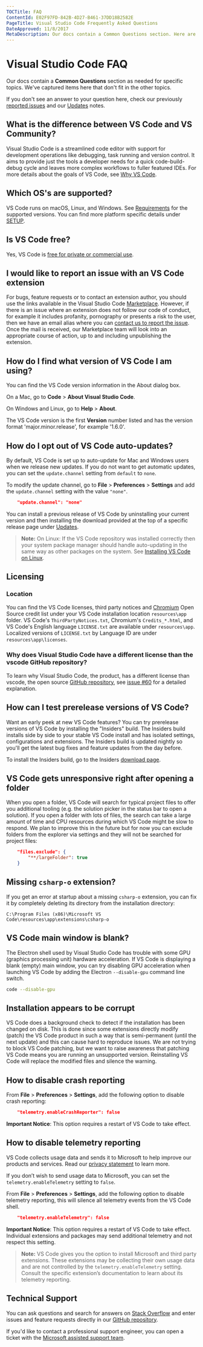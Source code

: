 ```yaml
---
TOCTitle: FAQ
ContentId: E02F97FD-842B-4D27-B461-37DD18B2582E
PageTitle: Visual Studio Code Frequently Asked Questions
DateApproved: 11/8/2017
MetaDescription: Our docs contain a Common Questions section. Here are items that don't fit in the other topics.
---
```


# Visual Studio Code FAQ

Our docs contain a **Common Questions** section as needed for specific topics. We've captured items here that don't fit in the other topics.

If you don't see an answer to your question here, check our previously [reported issues](https://github.com/microsoft/vscode/issues) and our [Updates](/updates) notes.

## What is the difference between VS Code and VS Community?

Visual Studio Code is a streamlined code editor with support for development operations like debugging, task running and version control. It aims to provide just the tools a developer needs for a quick code-build-debug cycle and leaves more complex workflows to fuller featured IDEs. For more details about the goals of VS Code, see [Why VS Code](/docs/editor/whyvscode.md).

## Which OS's are supported?

VS Code runs on macOS, Linux, and Windows. See [Requirements](requirements) for the supported versions. You can find more platform specific details under [SETUP](/docs/setup/setup-overview.md).

## Is VS Code free?

Yes, VS Code is [free for private or commercial use](https://code.visualstudio.com/license).

## I would like to report an issue with an VS Code extension

For bugs, feature requests or to contact an extension author, you should use the links available in the Visual Studio Code [Marketplace](https://marketplace.visualstudio.com/vscode).  However, if there is an issue where an extension does not follow our code of conduct, for example it includes profanity, pornography or presents a risk to the user, then we have an email alias where you can [contact us to report the issue](mailto:VSMarketplace@microsoft.com). Once the mail is received, our Marketplace team will look into an appropriate course of action, up to and including unpublishing the extension.

## How do I find what version of VS Code I am using?

You can find the VS Code version information in the About dialog box.

On a Mac, go to **Code** > **About Visual Studio Code**.

On Windows and Linux, go to **Help** > **About**.

The VS Code version is the first **Version** number listed and has the version format 'major.minor.release', for example '1.6.0'.

## How do I opt out of VS Code auto-updates?

By default, VS Code is set up to auto-update for Mac and Windows users when we release new updates. If you do not want to get automatic updates, you can set the `update.channel` setting from `default` to `none`.

To modify the update channel, go to **File** > **Preferences** > **Settings** and add the `update.channel` setting with the value `"none"`.

```json
    "update.channel": "none"
```

You can install a previous release of VS Code by uninstalling your current version and then installing the download provided at the top of a specific release page under [Updates](/updates).

>**Note:** On Linux: If the VS Code repository was installed correctly then your system package manager should handle auto-updating in the same way as other packages on the system. See [Installing VS Code on Linux](/docs/setup/linux.md#updates).

## Licensing

### Location

You can find the VS Code licenses, third party notices and [Chromium](https://www.chromium.org) Open Source credit list under your VS Code installation location `resources\app` folder. VS Code's `ThirdPartyNotices.txt`, Chromium's `Credits_*.html`, and VS Code's English language `LICENSE.txt` are available under `resources\app`. Localized versions of `LICENSE.txt` by Language ID are under `resources\app\licenses`.

### Why does Visual Studio Code have a different license than the vscode GitHub repository?

To learn why Visual Studio Code, the product, has a different license than vscode, the open source [GitHub repository](https://github.com/microsoft/vscode), see [issue #60](https://github.com/Microsoft/vscode/issues/60#issuecomment-161792005) for a detailed explanation.

## How can I test prerelease versions of VS Code?

Want an early peek at new VS Code features?  You can try prerelease versions of VS Code by installing the "Insiders" build.  The Insiders build installs side by side to your stable VS Code install and has isolated settings, configurations and extensions.  The Insiders build is updated nightly so you'll get the latest bug fixes and feature updates from the day before.

To install the Insiders build, go to the Insiders [download page](/insiders).

## VS Code gets unresponsive right after opening a folder

When you open a folder, VS Code will search for typical project files to offer you additional tooling (e.g. the solution picker in the status bar to open a solution). If you open a folder with lots of files, the search can take a large amount of time and CPU resources during which VS Code might be slow to respond. We plan to improve this in the future but for now you can exclude folders from the explorer via settings and they will not be searched for project files:

```json
    "files.exclude": {
        "**/largeFolder": true
    }
```

## Missing `csharp-o` extension?

If you get an error at startup about a missing `csharp-o` extension, you can fix it by completely deleting its directory from the installation directory:

```
C:\Program Files (x86)\Microsoft VS Code\resources\app\extensions\csharp-o
```

## VS Code main window is blank?

The Electron shell used by Visual Studio Code has trouble with some GPU (graphics processing unit) hardware acceleration. If VS Code is displaying a blank (empty) main window, you can try disabling GPU acceleration when launching VS Code by adding the Electron `--disable-gpu` command line switch.

```bash
code --disable-gpu
```

## Installation appears to be corrupt

VS Code does a background check to detect if the installation has been changed on disk. This is done since some extensions directly modify (patch) the VS Code product in such a way that is semi-permanent (until the next update) and this can cause hard to reproduce issues. We are not trying to block VS Code patching, but we want to raise awareness that patching VS Code means you are running an unsupported version. Reinstalling VS Code will replace the modified files and silence the warning.

## How to disable crash reporting

From **File** > **Preferences** > **Settings**, add the following option to disable crash reporting:

```json
    "telemetry.enableCrashReporter": false
```

**Important Notice**: This option requires a restart of VS Code to take effect.

## How to disable telemetry reporting

VS Code collects usage data and sends it to Microsoft to help improve our products and services.  Read our [privacy statement](https://go.microsoft.com/fwlink/?LinkID=528096&clcid=0x409) to learn more.

If you don’t wish to send usage data to Microsoft, you can set the `telemetry.enableTelemetry` setting to `false`.

From **File** > **Preferences** > **Settings**, add the following option to disable telemetry reporting, this will silence all telemetry events from the VS Code shell.

```json
    "telemetry.enableTelemetry": false
```

**Important Notice**: This option requires a restart of VS Code to take effect.  Individual extensions and packages may send additional telemetry and not respect this setting.

>**Note:** VS Code gives you the option to install Microsoft and third party extensions.  These extensions may be collecting their own usage data and are not controlled by the `telemetry.enableTelemetry` setting.  Consult the specific extension’s documentation to learn about its telemetry reporting.

## Technical Support

You can ask questions and search for answers on [Stack Overflow](https://stackoverflow.com/questions/tagged/vscode) and enter issues and feature requests directly in our [GitHub repository](https://github.com/Microsoft/vscode/blob/master/CONTRIBUTING.md).

If you'd like to contact a professional support engineer, you can open a ticket with the [Microsoft assisted support team](https://support.microsoft.com/en-us/assistedsupportproducts).
